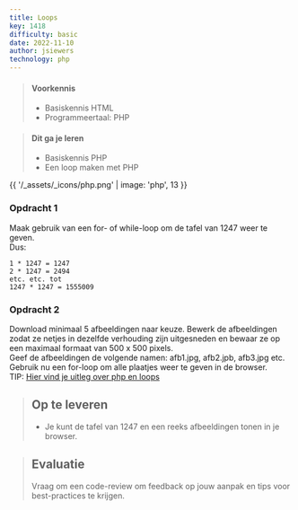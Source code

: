 ```yaml
---
title: Loops
key: 1418
difficulty: basic
date: 2022-11-10
author: jsiewers
technology: php
---
```


> #### Voorkennis
> * Basiskennis HTML
> * Programmeertaal: PHP

> #### Dit ga je leren
> * Basiskennis PHP
> * Een loop maken met PHP

{{ '/_assets/_icons/php.png'  | image: 'php', 13 }}


### Opdracht 1
Maak gebruik van een for- of while-loop om de tafel van 1247 weer te geven.  
Dus:  
```shell
1 * 1247 = 1247  
2 * 1247 = 2494  
etc. etc. tot  
1247 * 1247 = 1555009 
``` 


### Opdracht 2
Download minimaal 5 afbeeldingen naar keuze. Bewerk de afbeeldingen zodat ze netjes in dezelfde verhouding zijn uitgesneden en bewaar ze op een maximaal formaat van 500 x 500 pixels.  
Geef de afbeeldingen de volgende namen: afb1.jpg, afb2.jpb, afb3.jpg etc.  
Gebruik nu een for-loop om alle plaatjes weer te geven in de browser.  
TIP: [Hier vind je uitleg over php en loops](https://www.edutorial.nl/php/loops/)

> ## Op te leveren
> * Je kunt de tafel van 1247 en een reeks afbeeldingen tonen in je browser.

> ## Evaluatie
> Vraag om een code-review om feedback op jouw aanpak en tips voor best-practices te krijgen.<br>
